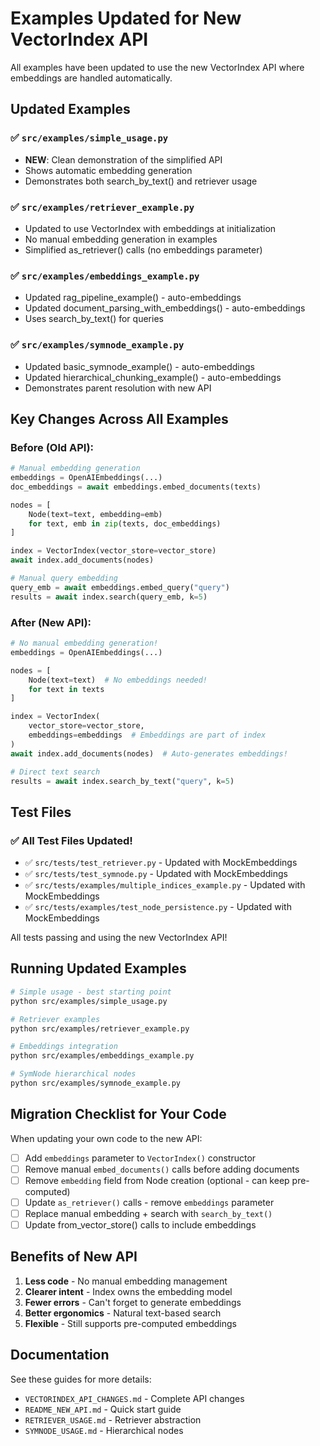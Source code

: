 # Examples Updated for New VectorIndex API

All examples have been updated to use the new VectorIndex API where embeddings are handled automatically.

## Updated Examples

### ✅ `src/examples/simple_usage.py` 
- **NEW**: Clean demonstration of the simplified API
- Shows automatic embedding generation
- Demonstrates both search_by_text() and retriever usage

### ✅ `src/examples/retriever_example.py`
- Updated to use VectorIndex with embeddings at initialization
- No manual embedding generation in examples
- Simplified as_retriever() calls (no embeddings parameter)

### ✅ `src/examples/embeddings_example.py`
- Updated rag_pipeline_example() - auto-embeddings
- Updated document_parsing_with_embeddings() - auto-embeddings
- Uses search_by_text() for queries

### ✅ `src/examples/symnode_example.py`
- Updated basic_symnode_example() - auto-embeddings
- Updated hierarchical_chunking_example() - auto-embeddings
- Demonstrates parent resolution with new API

## Key Changes Across All Examples

### Before (Old API):
```python
# Manual embedding generation
embeddings = OpenAIEmbeddings(...)
doc_embeddings = await embeddings.embed_documents(texts)

nodes = [
    Node(text=text, embedding=emb)
    for text, emb in zip(texts, doc_embeddings)
]

index = VectorIndex(vector_store=vector_store)
await index.add_documents(nodes)

# Manual query embedding
query_emb = await embeddings.embed_query("query")
results = await index.search(query_emb, k=5)
```

### After (New API):
```python
# No manual embedding generation!
embeddings = OpenAIEmbeddings(...)

nodes = [
    Node(text=text)  # No embeddings needed!
    for text in texts
]

index = VectorIndex(
    vector_store=vector_store,
    embeddings=embeddings  # Embeddings are part of index
)
await index.add_documents(nodes)  # Auto-generates embeddings!

# Direct text search
results = await index.search_by_text("query", k=5)
```

## Test Files

### ✅ All Test Files Updated!

- ✅ `src/tests/test_retriever.py` - Updated with MockEmbeddings
- ✅ `src/tests/test_symnode.py` - Updated with MockEmbeddings
- ✅ `src/tests/examples/multiple_indices_example.py` - Updated with MockEmbeddings
- ✅ `src/tests/examples/test_node_persistence.py` - Updated with MockEmbeddings

All tests passing and using the new VectorIndex API!

## Running Updated Examples

```bash
# Simple usage - best starting point
python src/examples/simple_usage.py

# Retriever examples
python src/examples/retriever_example.py

# Embeddings integration
python src/examples/embeddings_example.py

# SymNode hierarchical nodes
python src/examples/symnode_example.py
```

## Migration Checklist for Your Code

When updating your own code to the new API:

- [ ] Add `embeddings` parameter to `VectorIndex()` constructor
- [ ] Remove manual `embed_documents()` calls before adding documents
- [ ] Remove `embedding` field from Node creation (optional - can keep pre-computed)
- [ ] Update `as_retriever()` calls - remove `embeddings` parameter
- [ ] Replace manual embedding + search with `search_by_text()`
- [ ] Update from_vector_store() calls to include embeddings

## Benefits of New API

1. **Less code** - No manual embedding management
2. **Clearer intent** - Index owns the embedding model
3. **Fewer errors** - Can't forget to generate embeddings
4. **Better ergonomics** - Natural text-based search
5. **Flexible** - Still supports pre-computed embeddings

## Documentation

See these guides for more details:
- `VECTORINDEX_API_CHANGES.md` - Complete API changes
- `README_NEW_API.md` - Quick start guide
- `RETRIEVER_USAGE.md` - Retriever abstraction
- `SYMNODE_USAGE.md` - Hierarchical nodes
